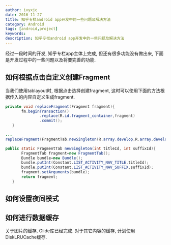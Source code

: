 ```yaml
---
author: ivyxjc
date: 2016-11-27
title: 知乎专栏android app开发中的一些问题及解决方法
category: Android
tags: [android,project]
keywords:
description: 知乎专栏android app开发中的一些问题及解决方法
---
```



经过一段时间的开发, 知乎专栏app主体上完成, 但还有很多功能没有做出来, 下面是开发过程中的一些问题以及将要完善的功能.

## 如何根据点击自定义创建Fragment

当我们使用tablayout时, 根据点击选择创建fragment, 这时可以使用下面的方法根据传入的内容自定义生成fragment.


```java
private void replaceFragment(Fragment fragment){
       fm.beginTransaction()
               .replace(R.id.fragment_container,fragment)
               .commit();
   }

...
replaceFragment(FragmentTab.newSingleton(R.array.develop,R.array.develop_suffix));

public static FragmentTab newSingleton(int titleId, int suffixId){
       FragmentTab fragment=new FragmentTab();
       Bundle bundle=new Bundle();
       bundle.putInt(Constant.LIST_ACTIVITY_NAV_TITLE,titleId);
       bundle.putInt(Constant.LIST_ACTIVITY_NAV_SUFFIX,suffixId);
       fragment.setArguments(bundle);
       return fragment;
   }
```

## 如何设置夜间模式



## 如何进行数据缓存

关于图片的缓存, Glide库已经完成. 对于其它内容的缓存, 计划使用DiskLRUCache缓存.
